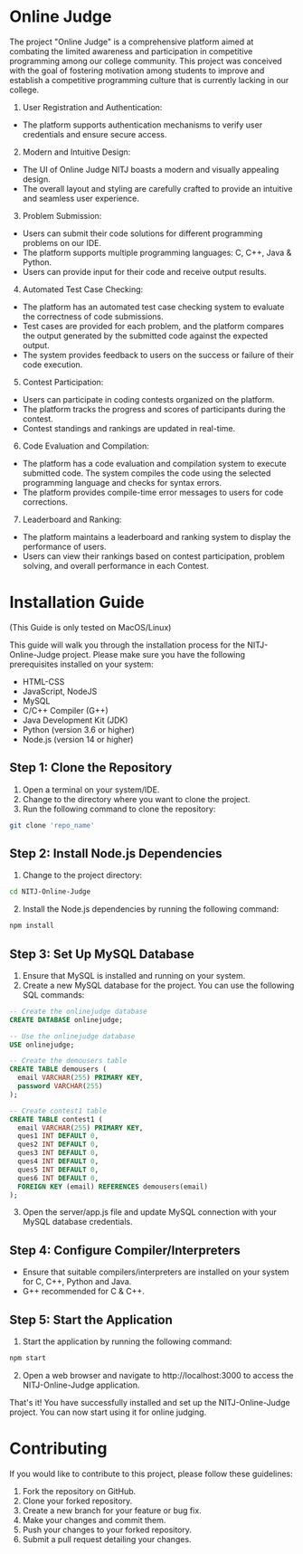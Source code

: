 
# Online Judge
The project "Online Judge" is a comprehensive platform aimed at combating the limited awareness and participation in competitive programming among our college community. This project was conceived with the goal of fostering motivation among students to improve and establish a competitive programming culture that is currently lacking in our college.

1. User Registration and Authentication:
* The platform supports authentication mechanisms to verify user credentials and ensure secure access.

2. Modern and Intuitive Design:
* The UI of Online Judge NITJ boasts a modern and visually appealing design.
* The overall layout and styling are carefully crafted to provide an intuitive and seamless user experience.

3. Problem Submission:
* Users can submit their code solutions for different programming problems on our IDE.
* The platform supports multiple programming languages: C, C++, Java & Python.
* Users can provide input for their code and receive output results.

4. Automated Test Case Checking:
* The platform has an automated test case checking system to evaluate the correctness of code submissions.
* Test cases are provided for each problem, and the platform compares the output generated by the submitted code against the expected output.
* The system provides feedback to users on the success or failure of their code execution.

5. Contest Participation:
* Users can participate in coding contests organized on the platform.
* The platform tracks the progress and scores of participants during the contest.
* Contest standings and rankings are updated in real-time.


6. Code Evaluation and Compilation:
* The platform has a code evaluation and compilation system to execute submitted code. The system compiles the code using the selected programming language and checks for syntax errors.
* The platform provides compile-time error messages to users for code corrections.

7. Leaderboard and Ranking:
* The platform maintains a leaderboard and ranking system to display the performance of users.
* Users can view their rankings based on contest participation, problem solving, and overall performance in each Contest.

# Installation Guide
(This Guide is only tested on MacOS/Linux)


This guide will walk you through the installation process for the NITJ-Online-Judge project. Please make sure you have the following prerequisites installed on your system:

* HTML-CSS
* JavaScript, NodeJS
* MySQL
* C/C++ Compiler (G++)
* Java Development Kit (JDK)
* Python (version 3.6 or higher)
* Node.js (version 14 or higher)




## Step 1: Clone the Repository
1. Open a terminal on your system/IDE.
2. Change to the directory where you want to clone the project.
3. Run the following command to clone the repository:


```bash
git clone 'repo_name' 
```
## Step 2: Install Node.js Dependencies
1. Change to the project directory:
```bash
cd NITJ-Online-Judge
```
2. Install the Node.js dependencies by running the following command:
```bash
npm install
```
## Step 3: Set Up MySQL Database
1. Ensure that MySQL is installed and running on your system.
2. Create a new MySQL database for the project. You can use the following SQL commands:
```sql
-- Create the onlinejudge database
CREATE DATABASE onlinejudge;

-- Use the onlinejudge database
USE onlinejudge;

-- Create the demousers table
CREATE TABLE demousers (
  email VARCHAR(255) PRIMARY KEY,
  password VARCHAR(255)
);

-- Create contest1 table
CREATE TABLE contest1 (
  email VARCHAR(255) PRIMARY KEY,
  ques1 INT DEFAULT 0,
  ques2 INT DEFAULT 0,
  ques3 INT DEFAULT 0,
  ques4 INT DEFAULT 0,
  ques5 INT DEFAULT 0,
  ques6 INT DEFAULT 0,
  FOREIGN KEY (email) REFERENCES demousers(email)
);
```
3. Open the server/app.js file and update MySQL connection with your MySQL database credentials.

## Step 4: Configure Compiler/Interpreters
* Ensure that suitable compilers/interpreters are installed on your system for C, C++, Python and Java.
* G++ recommended for C & C++.

## Step 5: Start the Application
1. Start the application by running the following command:
```bash
npm start
```
2. Open a web browser and navigate to http://localhost:3000 to access the NITJ-Online-Judge application.  
           
           
That's it! You have successfully installed and set up the NITJ-Online-Judge project. You can now start using it for online judging.

# Contributing
If you would like to contribute to this project, please follow these guidelines:

1. Fork the repository on GitHub.
2. Clone your forked repository.
3. Create a new branch for your feature or bug fix.
4. Make your changes and commit them.
5. Push your changes to your forked repository.
6. Submit a pull request detailing your changes.
